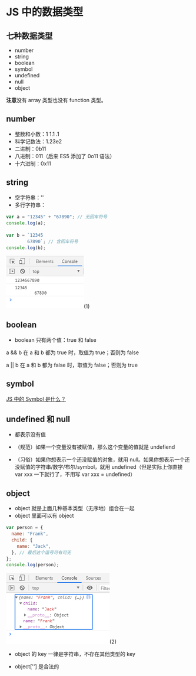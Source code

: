 # JS 中的数据类型

## 七种数据类型

- number
- string
- boolean
- symbol
- undefined
- null
- object

**注意**没有 array 类型也没有 function 类型。

## number

- 整数和小数：1 1.1 .1
- 科学记数法：1.23e2
- 二进制：0b11
- 八进制：011（后来 ES5 添加了 0o11 语法）
- 十六进制：0x11

## string

- 空字符串：''
- 多行字符串：

```javascript
var a = "12345" + "67890"; // 无回车符号
console.log(a);

var b = `12345
        67890`; // 含回车符号
console.log(b);
```

![image](../images/47/1.PNG)(1)

## boolean

- boolean 只有两个值：true 和 false

a && b 在 a 和 b 都为 true 时，取值为 true；否则为 false

a || b 在 a 和 b 都为 false 时，取值为 false；否则为 true

## symbol

[JS 中的 Symbol 是什么？](https://zhuanlan.zhihu.com/p/22652486)

## undefined 和 null

- 都表示没有值

- （规范）如果一个变量没有被赋值，那么这个变量的值就是 undefiend

- （习俗）如果你想表示一个还没赋值的对象，就用 null。如果你想表示一个还没赋值的字符串/数字/布尔/symbol，就用 undefined（但是实际上你直接 var xxx 一下就行了，不用写 var xxx = undefined）

## object

- object 就是上面几种基本类型（无序地）组合在一起
- object 里面可以有 object

```javascript
var person = {
  name: "Frank",
  child: {
    name: "Jack",
  }, // 最后这个逗号可有可无
};
console.log(person);
```

![image](../images/47/2.PNG)(2)

- object 的 key 一律是字符串，不存在其他类型的 key

- object[''] 是合法的
